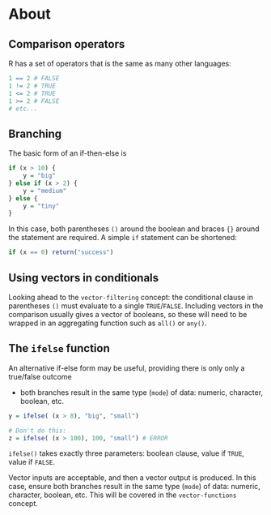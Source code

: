 # About

## Comparison operators

R has a set of operators that is the same as many other languages:

```R
1 == 2 # FALSE
1 != 2 # TRUE
1 <= 2 # TRUE
1 >= 2 # FALSE
# etc...
```

## Branching

The basic form of an if-then-else is 

```R
if (x > 10) {
    y = "big"
} else if (x > 2) {
    y = "medium"
} else {
    y = "tiny"
}
```

In this case, both parentheses `()` around the boolean and braces `{}` around the statement are required. 
A simple `if` statement can be shortened:

```R
if (x == 0) return("success")
```

## Using vectors in conditionals

Looking ahead to the `vector-filtering` concept: the conditional clause in parentheses `()` must evaluate to a single `TRUE`/`FALSE`. 
Including vectors in the comparison usually gives a vector of booleans, so these will need to be wrapped in an aggregating function such as `all()` or `any()`.

## The `ifelse` function

An alternative if-else form may be useful, providing there is only only a true/false outcome
- both branches result in the same type (`mode`) of data: numeric, character, boolean, etc.

```R
y = ifelse( (x > 8), "big", "small")

# Don't do this:
z = ifelse( (x > 100), 100, "small") # ERROR
```

`ifelse()` takes exactly three parameters: boolean clause, value if `TRUE`, value if `FALSE`.

Vector inputs are acceptable, and then a vector output is produced. 
In this case, ensure both branches result in the same type (`mode`) of data: numeric, character, boolean, etc.
This will be covered in the `vector-functions` concept. 
